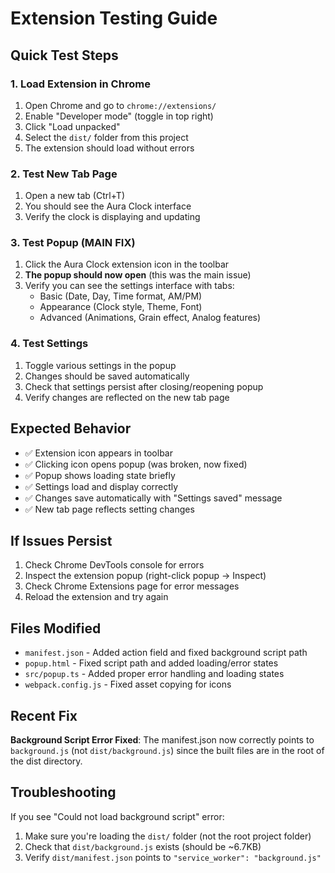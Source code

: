 # Extension Testing Guide

## Quick Test Steps

### 1. Load Extension in Chrome
1. Open Chrome and go to `chrome://extensions/`
2. Enable "Developer mode" (toggle in top right)
3. Click "Load unpacked"
4. Select the `dist/` folder from this project
5. The extension should load without errors

### 2. Test New Tab Page
1. Open a new tab (Ctrl+T)
2. You should see the Aura Clock interface
3. Verify the clock is displaying and updating

### 3. Test Popup (MAIN FIX)
1. Click the Aura Clock extension icon in the toolbar
2. **The popup should now open** (this was the main issue)
3. Verify you can see the settings interface with tabs:
   - Basic (Date, Day, Time format, AM/PM)
   - Appearance (Clock style, Theme, Font)
   - Advanced (Animations, Grain effect, Analog features)

### 4. Test Settings
1. Toggle various settings in the popup
2. Changes should be saved automatically
3. Check that settings persist after closing/reopening popup
4. Verify changes are reflected on the new tab page

## Expected Behavior
- ✅ Extension icon appears in toolbar
- ✅ Clicking icon opens popup (was broken, now fixed)
- ✅ Popup shows loading state briefly
- ✅ Settings load and display correctly
- ✅ Changes save automatically with "Settings saved" message
- ✅ New tab page reflects setting changes

## If Issues Persist
1. Check Chrome DevTools console for errors
2. Inspect the extension popup (right-click popup → Inspect)
3. Check Chrome Extensions page for error messages
4. Reload the extension and try again

## Files Modified
- `manifest.json` - Added action field and fixed background script path
- `popup.html` - Fixed script path and added loading/error states
- `src/popup.ts` - Added proper error handling and loading states
- `webpack.config.js` - Fixed asset copying for icons

## Recent Fix
**Background Script Error Fixed**: The manifest.json now correctly points to `background.js` (not `dist/background.js`) since the built files are in the root of the dist directory.

## Troubleshooting
If you see "Could not load background script" error:
1. Make sure you're loading the `dist/` folder (not the root project folder)
2. Check that `dist/background.js` exists (should be ~6.7KB)
3. Verify `dist/manifest.json` points to `"service_worker": "background.js"` 